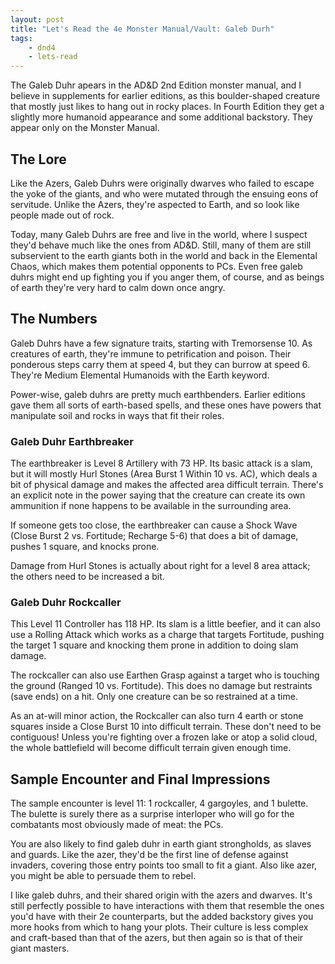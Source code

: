 ```yaml
---
layout: post
title: "Let's Read the 4e Monster Manual/Vault: Galeb Durh"
tags:
    - dnd4
    - lets-read
---
```


The Galeb Duhr apears in the AD&D 2nd Edition monster manual, and I believe in
supplements for earlier editions, as this boulder-shaped creature that mostly
just likes to hang out in rocky places. In Fourth Edition they get a slightly
more humanoid appearance and some additional backstory. They appear only on the
Monster Manual.

## The Lore

Like the Azers, Galeb Duhrs were originally dwarves who failed to escape the
yoke of the giants, and who were mutated through the ensuing eons of
servitude. Unlike the Azers, they're aspected to Earth, and so look like people
made out of rock.

Today, many Galeb Duhrs are free and live in the world, where I suspect they'd
behave much like the ones from AD&D. Still, many of them are still subservient
to the earth giants both in the world and back in the Elemental Chaos, which
makes them potential opponents to PCs. Even free galeb duhrs might end up
fighting you if you anger them, of course, and as beings of earth they're very
hard to calm down once angry.

## The Numbers

Galeb Duhrs have a few signature traits, starting with Tremorsense 10. As
creatures of earth, they're immune to petrification and poison. Their ponderous
steps carry them at speed 4, but they can burrow at speed 6. They're Medium
Elemental Humanoids with the Earth keyword.

Power-wise, galeb duhrs are pretty much earthbenders. Earlier editions gave them
all sorts of earth-based spells, and these ones have powers that manipulate soil
and rocks in ways that fit their roles.

### Galeb Duhr Earthbreaker

The earthbreaker is Level 8 Artillery with 73 HP. Its basic attack is a slam,
but it will mostly Hurl Stones (Area Burst 1 Within 10 vs. AC), which deals a
bit of physical damage and makes the affected area difficult terrain. There's an
explicit note in the power saying that the creature can create its own
ammunition if none happens to be available in the surrounding area.

If someone gets too close, the earthbreaker can cause a Shock Wave (Close Burst
2 vs. Fortitude; Recharge 5-6) that does a bit of damage, pushes 1 square, and
knocks prone.

Damage from Hurl Stones is actually about right for a level 8 area attack; the
others need to be increased a bit.

### Galeb Duhr Rockcaller

This Level 11 Controller has 118 HP. Its slam is a little beefier, and it can
also use a Rolling Attack which works as a charge that targets Fortitude,
pushing the target 1 square and knocking them prone in addition to doing slam
damage.

The rockcaller can also use Earthen Grasp against a target who is touching the
ground (Ranged 10 vs. Fortitude). This does no damage but restraints (save ends)
on a hit. Only one creature can be so restrained at a time.

As an at-will minor action, the Rockcaller can also turn 4 earth or stone
squares inside a Close Burst 10 into difficult terrain. These don't need to be
contiguous! Unless you're fighting over a frozen lake or atop a solid cloud, the
whole battlefield will become difficult terrain given enough time.

## Sample Encounter and Final Impressions

The sample encounter is level 11: 1 rockcaller, 4 gargoyles, and 1 bulette. The
bulette is surely there as a surprise interloper who will go for the combatants
most obviously made of meat: the PCs.

You are also likely to find galeb duhr in earth giant strongholds, as slaves and
guards. Like the azer, they'd be the first line of defense against invaders,
covering those entry points too small to fit a giant. Also like azer, you might
be able to persuade them to rebel.

I like galeb duhrs, and their shared origin with the azers and dwarves. It's
still perfectly possible to have interactions with them that resemble the ones
you'd have with their 2e counterparts, but the added backstory gives you more
hooks from which to hang your plots. Their culture is less complex and
craft-based than that of the azers, but then again so is that of their giant
masters.
